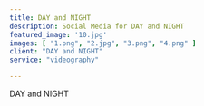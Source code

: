 ```yaml
---
title: DAY and NIGHT
description: Social Media for DAY and NIGHT
featured_image: '10.jpg'
images: [ "1.png", "2.jpg", "3.png", "4.png" ]
client: "DAY and NIGHT"
service: "videography"

---
```

DAY and NIGHT